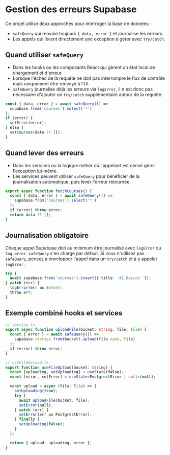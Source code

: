 # Gestion des erreurs Supabase

Ce projet utilise deux approches pour interroger la base de données :

- `safeQuery` qui renvoie toujours `{ data, error }` et journalise les erreurs.
- Les appels qui lèvent directement une exception à gérer avec `try/catch`.

## Quand utiliser `safeQuery`

- Dans les hooks ou les composants React qui gèrent un état local de chargement
  et d'erreur.
- Lorsque l'échec de la requête ne doit pas interrompre le flux de contrôle mais
  uniquement être renvoyé à l'UI.
- `safeQuery` journalise déjà les erreurs via `logError`, il n'est donc pas
  nécessaire d'ajouter un `try/catch` supplémentaire autour de la requête.

```ts
const { data, error } = await safeQuery(() =>
  supabase.from('courses').select('*')
);
if (error) {
  setError(error);
} else {
  setCourses(data ?? []);
}
```

## Quand lever des erreurs

- Dans les services ou la logique métier où l'appelant est censé gérer
  l'exception lui‑même.
- Les services peuvent utiliser `safeQuery` pour bénéficier de la journalisation
  automatique, puis lever l'erreur retournée.

```ts
export async function fetchCourses() {
  const { data, error } = await safeQuery(() =>
    supabase.from('courses').select('*')
  );
  if (error) throw error;
  return data ?? [];
}
```

## Journalisation obligatoire

Chaque appel Supabase doit au minimum être journalisé avec `logError` ou
`log.error`. `safeQuery` s'en charge par défaut. Si vous n'utilisez pas
`safeQuery`, pensez à envelopper l'appel dans un `try/catch` et à y appeler
`logError`.

```ts
try {
  await supabase.from('courses').insert({ title: 'AI Basics' });
} catch (err) {
  logError(err as Error);
  throw err;
}
```

## Exemple combiné hooks et services

```ts
// service.ts
export async function uploadFile(bucket: string, file: File) {
  const { error } = await safeQuery(() =>
    supabase.storage.from(bucket).upload(file.name, file)
  );
  if (error) throw error;
}

// useFileUpload.ts
export function useFileUpload(bucket: string) {
  const [uploading, setUploading] = useState(false);
  const [error, setError] = useState<PostgrestError | null>(null);

  const upload = async (file: File) => {
    setUploading(true);
    try {
      await uploadFile(bucket, file);
      setError(null);
    } catch (err) {
      setError(err as PostgrestError);
    } finally {
      setUploading(false);
    }
  };

  return { upload, uploading, error };
}
```
